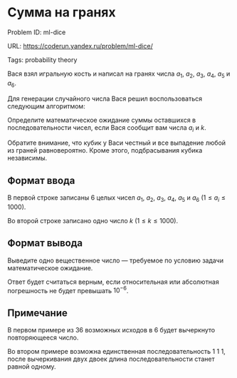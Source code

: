 # Сумма на гранях

Problem ID: ml-dice

URL: https://coderun.yandex.ru/problem/ml-dice/

Tags: probability theory

Вася взял игральную кость и написал на гранях числа $a_1$, $a_2$, $a_3$, $a_4$, $a_5$ и $a_6$.

Для генерации случайного числа Вася решил воспользоваться следующим алгоритмом:

Определите математическое ожидание суммы оставшихся в последовательности чисел, если Вася сообщит вам числа $a_i$ и $k$.

Обратите внимание, что кубик у Васи честный и все выпадение любой из граней равновероятно. Кроме этого, подбрасывания кубика независимы.


## Формат ввода

В первой строке записаны 6 целых чисел $a_1$, $a_2$, $a_3$, $a_4$, $a_5$ и $a_6$ ($1 \le a_i \le 1000$).

Во второй строке записано одно число $k$ ($1 \le k \le 1000$).


## Формат вывода

Выведите одно вещественное число — требуемое по условию задачи математическое ожидание.

Ответ будет считаться верным, если относительная или абсолютная погрешность не будет превышать $10^{-6}$.


## Примечание

В первом примере из 36 возможных исходов в 6 будет вычеркнуто повторяющееся число.

Во втором примере возможна единственная последовательность 1 1 1, после вычеркивания двух двоек длина последовательности станет равной одному.

